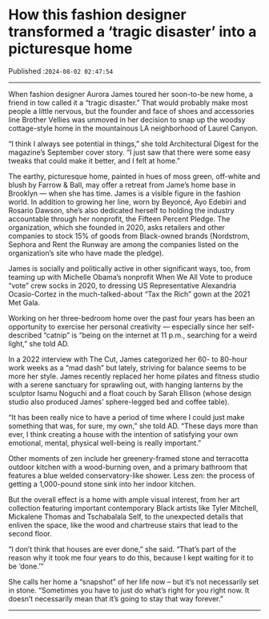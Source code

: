 # How this fashion designer transformed a ‘tragic disaster’ into a picturesque home

Published :`2024-08-02 02:47:54`

---

When fashion designer Aurora James toured her soon-to-be new home, a friend in tow called it a “tragic disaster.” That would probably make most people a little nervous, but the founder and face of shoes and accessories line Brother Vellies was unmoved in her decision to snap up the woodsy cottage-style home in the mountainous LA neighborhood of Laurel Canyon.

“I think I always see potential in things,” she told Architectural Digest for the magazine’s September cover story. “I just saw that there were some easy tweaks that could make it better, and I felt at home.”

The earthy, picturesque home, painted in hues of moss green, off-white and blush by Farrow & Ball, may offer a retreat from Jame’s home base in Brooklyn — when she has time. James is a visible figure in the fashion world. In addition to growing her line, worn by Beyoncé, Ayo Edebiri and Rosario Dawson, she’s also dedicated herself to holding the industry accountable through her nonprofit, the Fifteen Percent Pledge. The organization, which she founded in 2020, asks retailers and other companies to stock 15% of goods from Black-owned brands (Nordstrom, Sephora and Rent the Runway are among the companies listed on the organization’s site who have made the pledge).

James is socially and politically active in other significant ways, too, from teaming up with Michelle Obama’s nonprofit When We All Vote to produce “vote” crew socks in 2020, to dressing US Representative Alexandria Ocasio-Cortez in the much-talked-about “Tax the Rich” gown at the 2021 Met Gala.

Working on her three-bedroom home over the past four years has been an opportunity to exercise her personal creativity — especially since her self-described “catnip” is “being on the internet at 11 p.m., searching for a weird light,” she told AD.

In a 2022 interview with The Cut, James categorized her 60- to 80-hour work weeks as a “mad dash” but lately, striving for balance seems to be more her style. James recently replaced her home pilates and fitness studio with a serene sanctuary for sprawling out, with hanging lanterns by the sculptor Isamu Noguchi and a float couch by Sarah Ellison (whose design studio also produced James’ sphere-legged bed and coffee table).

“It has been really nice to have a period of time where I could just make something that was, for sure, my own,” she told AD. “These days more than ever, I think creating a house with the intention of satisfying your own emotional, mental, physical well-being is really important.”

Other moments of zen include her greenery-framed stone and terracotta outdoor kitchen with a wood-burning oven, and a primary bathroom that features a blue welded conservatory-like shower. Less zen: the process of getting a 1,000-pound stone sink into her indoor kitchen.

But the overall effect is a home with ample visual interest, from her art collection featuring important contemporary Black artists like Tyler Mitchell, Mickalene Thomas and Tschabalala Self, to the unexpected details that enliven the space, like the wood and chartreuse stairs that lead to the second floor.

“I don’t think that houses are ever done,” she said. “That’s part of the reason why it took me four years to do this, because I kept waiting for it to be ‘done.’”

She calls her home a “snapshot” of her life now – but it’s not necessarily set in stone. “Sometimes you have to just do what’s right for you right now. It doesn’t necessarily mean that it’s going to stay that way forever.”

---


